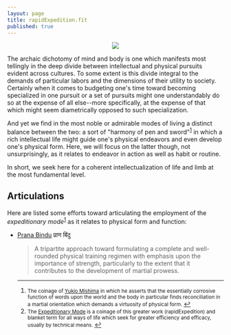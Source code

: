 ```yaml
---
layout: page
title: rapidExpedition.fit
published: true
---
```


<p align="center">
 <img src="http://www.rapidexpedition.org/public/img/oldGym.jpg">
</p>


The archaic dichotomy of mind and body is one which manifests most tellingly in the deep divide between intellectual and physical pursuits evident across cultures.  To some extent is this divide integral to the demands of particular labors and the dimensions of their utility to society.  Certainly when it comes to budgeting one's time toward becoming specialized in one pursuit or a set of pursuits might one understandably do so at the expense of all else--more specifically, at the expense of that which might seem diametrically opposed to such specialization.

And yet we find in the most noble or admirable modes of living a distinct balance between the two: a sort of "harmony of pen and sword"<sup id="a1">[1](#f1)</sup> in which a rich intellectual life might guide one's physical endeavors and even develop one's physical form.  Here, we will focus on the latter though, not unsurprisingly, as it relates to endeavor in action as well as habit or routine.

In short, we seek here for a coherent intellectualization of life and limb at the most fundamental level.

## Articulations
Here are listed some efforts toward articulating the employment of the *expeditionary mode*<sup id="a2">[1](#f2)</sup> as it relates to physical form and function:

* [Prana Bindu](pranaBindu.md) प्राण बिंदु
  > A tripartite approach toward formulating a complete and well-rounded physical training regimen with emphasis upon the importance of strength, particularly to the extent that it contributes to the development of martial prowess.


  ---

   1. <small id="f1"> The coinage of [Yukio Mishima](https://g.co/kgs/osfEL5) in which he asserts that the essentially corrosive function of words upon the world and the body in particular finds reconciliation in a martial orientation which demands a virtuosity of physical form. </small> [↩](#a1)
   2. <small id="f2"> The [Expeditionary Mode](../expeditionaryMode.md) is a coinage of this greater work (rapidExpedition) and blanket term for all ways of life which seek for greater efficiency and efficacy, usually by technical means. </small> [↩](#a2)
